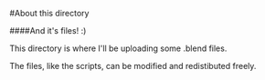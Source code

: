 #About this directory

####And it's files! :)

This directory is where I'll be uploading some .blend files.

The files, like the scripts, can be modified and redistibuted freely.
